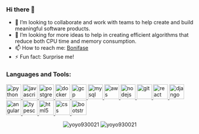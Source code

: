 ### Hi there 👋
- 👯 I’m looking to collaborate and work with teams to help create and build meaningful software products.
- 🤔 I’m looking for more ideas to help in creating efficient algorithms that reduce both CPU time and memory consumption.
- 📫 How to reach me: [Bonifase](https://www.bonifaseorwa.com/)
- ⚡ Fun fact: Surprise me!

<h3 align="left">Languages and Tools:</h3>
<p align="left">
  <a href="https://www.python.org" target="_blank"> <img src="https://devicon.dev/devicon.git/icons/python/python-original.svg" alt="python" width="40" height="40"/> </a> 
  <a href="https://developer.mozilla.org/en-US/docs/Web/JavaScript" target="_blank"> <img src="https://devicons.github.io/devicon/devicon.git/icons/javascript/javascript-original.svg" alt="javascript" width="40" height="40"/> </a> 
  <a href="https://www.linux.org/" target="_blank"> <img src="https://devicon.dev/devicon.git/icons/postgresql/postgresql-original-wordmark.svg" alt="postgresql" width="40" height="40"/> </a> 
  <a href="https://www.docker.com/" target="_blank">
    <img src="https://devicons.github.io/devicon/devicon.git/icons/docker/docker-original-wordmark.svg" alt="docker" width="40" height="40"/>
  </a> 
  <a href="https://cloud.google.com" target="_blank"> <img src="https://www.vectorlogo.zone/logos/google_cloud/google_cloud-icon.svg" alt="gcp" width="40" height="40"/> </a> 
  <a href="https://www.mysql.com/" target="_blank"> <img src="https://devicons.github.io/devicon/devicon.git/icons/mysql/mysql-original-wordmark.svg" alt="mysql" width="40" height="40"/> </a>
  <a href="https://aws.com" target="_blank"> <img src="https://devicon.dev/devicon.git/icons/amazonwebservices/amazonwebservices-plain-wordmark.svg" alt="aws" width="40" height="40"/> </a>
  <a href="https://nodejs.org" target="_blank"> <img src="https://devicons.github.io/devicon/devicon.git/icons/nodejs/nodejs-original-wordmark.svg" alt="nodejs" width="40" height="40"/> </a> 
  <a href="https://git-scm.com/" target="_blank"> <img src="https://www.vectorlogo.zone/logos/git-scm/git-scm-icon.svg" alt="git" width="40" height="40"/> </a>
  <a href="https://react.org" target="_blank"> <img src="https://devicon.dev/devicon.git/icons/react/react-original-wordmark.svg" alt="react" width="40" height="40"/> </a> 
  <a href="https://django.org" target="_blank"> <img src="https://devicon.dev/devicon.git/icons/django/django-original.svg" alt="django" width="40" height="40"/> </a> 
  <a href="https://angular.com" target="_blank"> <img src="https://devicon.dev/devicon.git/icons/angularjs/angularjs-original.svg" alt="angular" width="40" height="40"/> </a>
  <a href="https://www.typescriptlang.org/" target="_blank"> <img src="https://devicons.github.io/devicon/devicon.git/icons/typescript/typescript-original.svg" alt="typescript" width="40" height="40"/> </a>
  <a href="https://www.w3.org/html/" target="_blank"> <img src="https://devicon.dev/devicon.git/icons/html5/html5-original.svg" alt="html5" width="40" height="40"/> </a> 
  <a href="https://www.w3.org/css/" target="_blank"> <img src="https://devicon.dev/devicon.git/icons/css3/css3-original.svg" alt="css" width="40" height="40"/> </a> 
  <a href="https://bootstrap.com" target="_blank"> <img src="https://devicon.dev/devicon.git/icons/bootstrap/bootstrap-plain-wordmark.svg" alt="bootstrap" width="40" height="40"/> </a> 
</p>
<p align="center">
  <img src="https://github-readme-stats.vercel.app/api/top-langs/?username=Bonifase&layout=compact" alt="yoyo930021" />
  <img src="https://github-readme-stats.vercel.app/api?username=Bonifase&show_icons=true" alt="yoyo930021" />
</p>
